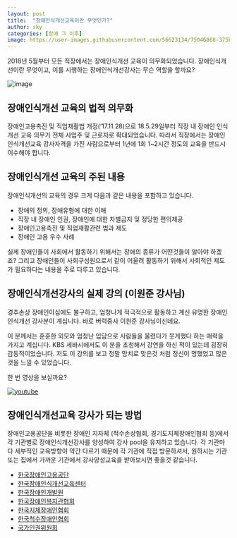 ```yaml
---
layout: post
title:  "장애인식개선교육이란 무엇인가?"
author: sky
categories: [장애 그 이후]
image: https://user-images.githubusercontent.com/56623134/75046868-375b0500-5509-11ea-89e8-53fd01446684.png
---
```



2018년 5월부터 모든 직장에서는 장애인식개선 교육이 의무화되었습니다.
장애인식개선이란 무엇이고, 이를 시행하는 장애인식개선강사는 무슨 역할을 할까요?


![image](https://user-images.githubusercontent.com/56623134/75047633-70e04000-550a-11ea-88d2-54af1787cda1.png)

## 장애인식개선 교육의 법적 의무화

장애인고용촉진 및 직업재활법 개정(‘17.11.28)으로 18.5.29일부터
직장 내 장애인 인식개선 교육 의무가 전체 사업주 및 근로자로 확대되었습니다.
따라서 직장에서는 장애인인식개선교육 강사자격을 가진 사람으로부터
1년에 1회 1~2시간 정도의 교육을 반드시 이수해야 합니다.

## 장애인식개선 교육의 주된 내용

장애인식개선의 교육의 경우 크게 다음과 같은 내용을 포함하고 있습니다.

- 장애의 정의, 장애유형에 대한 이해
- 직장 내 장애인 인권, 장애인에 대한 차별금지 및 정당한 편의제공
- 장애인고용촉진 및 직업재활관련 법과 제도
- 장애인 고용 우수 사례

실제 장애인들이 사회에서 활동하기 위해서는 장애의 종류가 어떤것들이 알아야 하겠죠?
그리고 장애인들이 사회구성원으로서 같이 어울려 활동하기 위해서 사회적인 제도가 필요하다는 내용을 주로 다루고 있습니다.

## 장애인식개선강사의 실제 강의 (이원준 강사님)

경추손상 장애인이심에도 불구하고,
엄청나게 적극적으로 활동하고 계신 유명한 장애인인식개선 강사분이 계십니다.
바로 버럭중사 이원준 강사님이신데요.

이 분께서는 훈훈한 외모와 엄청난 입담으로 사람들을 울렸다가 웃게했다 하는 매력을 가지고 계십니다.
KBS 세바시에서도 이 분을 초청해서 강연을 하신 적이 있는데 굉장히 감동적이었습니다.
저도 이 강의를 보고 정말 망치로 맞은것 처럼 정신이 멍했었고 많은 것을 느낄 수 있었습니다.

한 번 영상을 보실까요?

[![youtube](http://img.youtube.com/vi/j856AMEqTgw/0.jpg)](https://youtu.be/j856AMEqTgw?t=0s)

## 장애인식개선교육 강사가 되는 방법

장애인고용공단을 비롯한 장애인 지자체 (척수손상협회, 경기도지체장애인협회 등)에서
각 기관별로 장애인식개선강사를 양성하여 강사 pool을 유지하고 있습니다.
각 기관마다 세부적인 교육방향이 약간 다르기 때문에 각 기관에 직접 방문하셔서,
원하시는 기관 또는 집에서 가까운 기관에서 강사양성교육을 받아보시면 좋을것 같습니다.

- [한국장애인고용공단](https://www.kead.or.kr)
- [한국장애인식개선교육센터](http://www.aulim.org)
- [한국장애인개발원](https://www.koddi.or.kr)
- [한국장애인복지관협회](http://www.hinet.or.kr)
- [한국지체장애인협회](http://www.kappd.or.kr)
- [한국척수장애인협회](http://www.kscia.org)
- [국가인권위원회](https://www.humanrights.go.kr)
